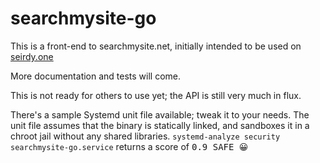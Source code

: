searchmysite-go
===============

This is a front-end to searchmysite.net, initially intended to be used on [seirdy.one](https://seirdy.one/)

More documentation and tests will come.

This is not ready for others to use yet; the API is still very much in flux.

There's a sample Systemd unit file available; tweak it to your needs. The unit file assumes that the binary is statically linked, and sandboxes it in a chroot jail without any shared libraries. `systemd-analyze security searchmysite-go.service` returns a score of <samp>0.9 SAFE 😀</samp>
